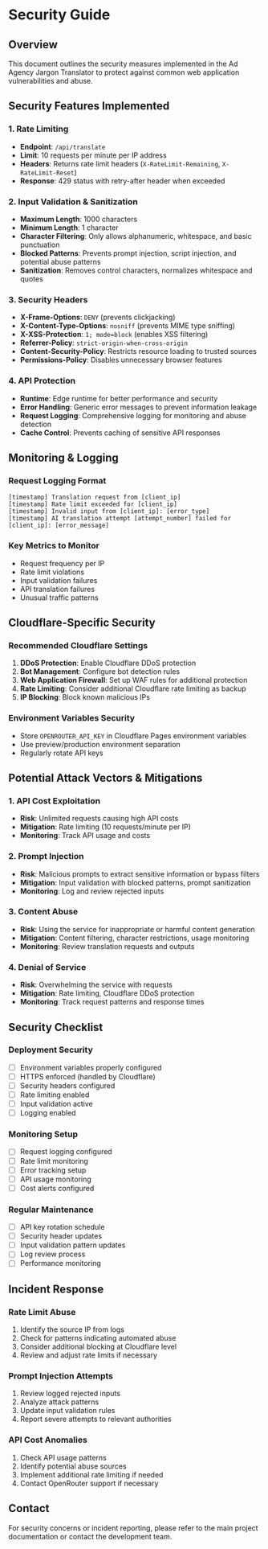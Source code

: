 # Security Guide

## Overview

This document outlines the security measures implemented in the Ad Agency Jargon Translator to protect against common web application vulnerabilities and abuse.

## Security Features Implemented

### 1. Rate Limiting
- **Endpoint**: `/api/translate`
- **Limit**: 10 requests per minute per IP address
- **Headers**: Returns rate limit headers (`X-RateLimit-Remaining`, `X-RateLimit-Reset`)
- **Response**: 429 status with retry-after header when exceeded

### 2. Input Validation & Sanitization
- **Maximum Length**: 1000 characters
- **Minimum Length**: 1 character
- **Character Filtering**: Only allows alphanumeric, whitespace, and basic punctuation
- **Blocked Patterns**: Prevents prompt injection, script injection, and potential abuse patterns
- **Sanitization**: Removes control characters, normalizes whitespace and quotes

### 3. Security Headers
- **X-Frame-Options**: `DENY` (prevents clickjacking)
- **X-Content-Type-Options**: `nosniff` (prevents MIME type sniffing)
- **X-XSS-Protection**: `1; mode=block` (enables XSS filtering)
- **Referrer-Policy**: `strict-origin-when-cross-origin`
- **Content-Security-Policy**: Restricts resource loading to trusted sources
- **Permissions-Policy**: Disables unnecessary browser features

### 4. API Protection
- **Runtime**: Edge runtime for better performance and security
- **Error Handling**: Generic error messages to prevent information leakage
- **Request Logging**: Comprehensive logging for monitoring and abuse detection
- **Cache Control**: Prevents caching of sensitive API responses

## Monitoring & Logging

### Request Logging Format
```
[timestamp] Translation request from [client_ip]
[timestamp] Rate limit exceeded for [client_ip]
[timestamp] Invalid input from [client_ip]: [error_type]
[timestamp] AI translation attempt [attempt_number] failed for [client_ip]: [error_message]
```

### Key Metrics to Monitor
- Request frequency per IP
- Rate limit violations
- Input validation failures
- API translation failures
- Unusual traffic patterns

## Cloudflare-Specific Security

### Recommended Cloudflare Settings
1. **DDoS Protection**: Enable Cloudflare DDoS protection
2. **Bot Management**: Configure bot detection rules
3. **Web Application Firewall**: Set up WAF rules for additional protection
4. **Rate Limiting**: Consider additional Cloudflare rate limiting as backup
5. **IP Blocking**: Block known malicious IPs

### Environment Variables Security
- Store `OPENROUTER_API_KEY` in Cloudflare Pages environment variables
- Use preview/production environment separation
- Regularly rotate API keys

## Potential Attack Vectors & Mitigations

### 1. API Cost Exploitation
- **Risk**: Unlimited requests causing high API costs
- **Mitigation**: Rate limiting (10 requests/minute per IP)
- **Monitoring**: Track API usage and costs

### 2. Prompt Injection
- **Risk**: Malicious prompts to extract sensitive information or bypass filters
- **Mitigation**: Input validation with blocked patterns, prompt sanitization
- **Monitoring**: Log and review rejected inputs

### 3. Content Abuse
- **Risk**: Using the service for inappropriate or harmful content generation
- **Mitigation**: Content filtering, character restrictions, usage monitoring
- **Monitoring**: Review translation requests and outputs

### 4. Denial of Service
- **Risk**: Overwhelming the service with requests
- **Mitigation**: Rate limiting, Cloudflare DDoS protection
- **Monitoring**: Track request patterns and response times

## Security Checklist

### Deployment Security
- [ ] Environment variables properly configured
- [ ] HTTPS enforced (handled by Cloudflare)
- [ ] Security headers configured
- [ ] Rate limiting enabled
- [ ] Input validation active
- [ ] Logging enabled

### Monitoring Setup
- [ ] Request logging configured
- [ ] Rate limit monitoring
- [ ] Error tracking setup
- [ ] API usage monitoring
- [ ] Cost alerts configured

### Regular Maintenance
- [ ] API key rotation schedule
- [ ] Security header updates
- [ ] Input validation pattern updates
- [ ] Log review process
- [ ] Performance monitoring

## Incident Response

### Rate Limit Abuse
1. Identify the source IP from logs
2. Check for patterns indicating automated abuse
3. Consider additional blocking at Cloudflare level
4. Review and adjust rate limits if necessary

### Prompt Injection Attempts
1. Review logged rejected inputs
2. Analyze attack patterns
3. Update input validation rules
4. Report severe attempts to relevant authorities

### API Cost Anomalies
1. Check API usage patterns
2. Identify potential abuse sources
3. Implement additional rate limiting if needed
4. Contact OpenRouter support if necessary

## Contact

For security concerns or incident reporting, please refer to the main project documentation or contact the development team.